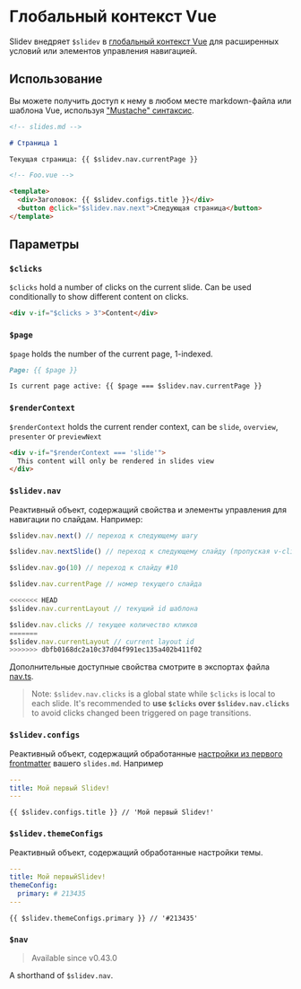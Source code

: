 # Глобальный контекст Vue

Slidev внедряет `$slidev` в [глобальный контекст Vue](https://v3.vuejs.org/api/application-config.html#globalproperties) для расширенных условий или элементов управления навигацией.

## Использование

Вы можете получить доступ к нему в любом месте markdown-файла или шаблона Vue, используя ["Mustache" синтаксис](https://v3.vuejs.org/guide/template-syntax.html#interpolations).

```md
<!-- slides.md -->

# Страница 1

Текущая страница: {{ $slidev.nav.currentPage }}
```

```html
<!-- Foo.vue -->

<template>
  <div>Заголовок: {{ $slidev.configs.title }}</div>
  <button @click="$slidev.nav.next">Следующая страница</button>
</template>
```

## Параметры

### `$clicks`

`$clicks` hold a number of clicks on the current slide. Can be used conditionally to show different content on clicks.

```html
<div v-if="$clicks > 3">Content</div>
```

### `$page`

`$page` holds the number of the current page, 1-indexed.

```md
Page: {{ $page }}

Is current page active: {{ $page === $slidev.nav.currentPage }}
```

### `$renderContext`

`$renderContext` holds the current render context, can be `slide`, `overview`, `presenter` or `previewNext`

```md
<div v-if="$renderContext === 'slide'">
  This content will only be rendered in slides view
</div>
```

### `$slidev.nav`

Реактивный объект, содержащий свойства и элементы управления для навигации по слайдам. Например:

```js
$slidev.nav.next() // переход к следующему шагу

$slidev.nav.nextSlide() // переход к следующему слайду (пропуская v-clicks)

$slidev.nav.go(10) // переход к слайду #10
```

```js
$slidev.nav.currentPage // номер текущего слайда

<<<<<<< HEAD
$slidev.nav.currentLayout // текущий id шаблона

$slidev.nav.clicks // текущее количество кликов
=======
$slidev.nav.currentLayout // current layout id
>>>>>>> dbfb0168dc2a10c37d04f991ec135a402b411f02
```

Дополнительные доступные свойства смотрите в экспортах файла [nav.ts](https://github.com/slidevjs/slidev/blob/main/packages/client/logic/nav.ts).

> Note: `$slidev.nav.clicks` is a global state while `$clicks` is local to each slide. It's recommended to **use `$clicks` over `$slidev.nav.clicks`** to avoid clicks changed been triggered on page transitions.

### `$slidev.configs`

Реактивный объект, содержащий обработанные [настройки из первого frontmatter](/custom/#frontmatter-configures) вашего `slides.md`. Например

```yaml
---
title: Мой первый Slidev!
---
```

```
{{ $slidev.configs.title }} // 'Мой первый Slidev!'
```

### `$slidev.themeConfigs`

Реактивный объект, содержащий обработанные настройки темы.

```yaml
---
title: Мой первыйSlidev!
themeConfig:
  primary: # 213435
---
```

```
{{ $slidev.themeConfigs.primary }} // '#213435'
```

### `$nav`

> Available since v0.43.0

A shorthand of `$slidev.nav`.
